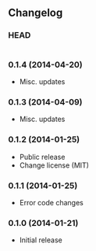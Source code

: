 ## Changelog

### HEAD

```
```

### 0.1.4 (2014-04-20)

* Misc. updates

### 0.1.3 (2014-04-09)

* Misc. updates

### 0.1.2 (2014-01-25)

* Public release
* Change license (MIT)

### 0.1.1 (2014-01-25)

* Error code changes

### 0.1.0 (2014-01-21)

* Initial release